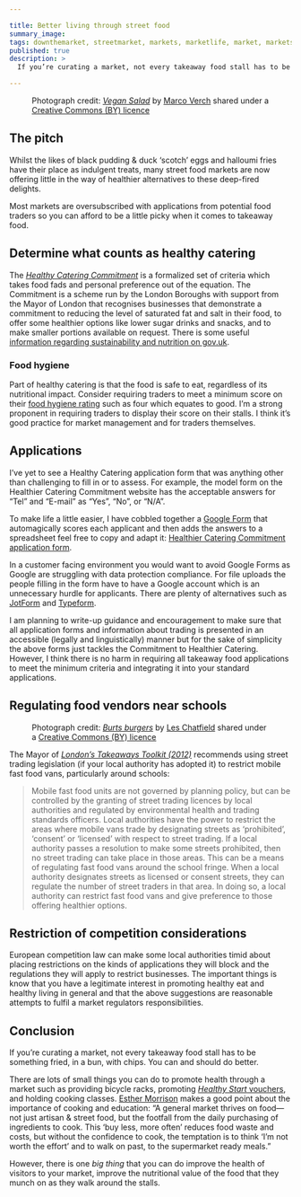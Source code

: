 ```yaml
---

title: Better living through street food
summary_image:
tags: downthemarket, streetmarket, markets, marketlife, market, marketsmatter, placemaking, placeshaping, streetfood, streetfoodmarket, streetfoodmarkets
published: true
description: >
  If you’re curating a market, not every takeaway food stall has to be something fried, in a bun, with chips. You can and should do better.

---
```


<figure>
<object type="image/jpeg" data="vegan-salad.jpeg"></object>
<figcaption>Photograph credit: <cite><a href="https://flickr.com/photos/160866001@N07/32734311987">Vegan Salad</a></cite> by <a href="https://flickr.com/people/160866001@N07">Marco Verch</a> shared under a <a href="https://creativecommons.org/licenses/by/2.0/">Creative Commons (BY) licence</a></figcaption>
</figure>

## The pitch

Whilst the likes of black pudding & duck ‘scotch’ eggs and halloumi fries have their place as indulgent treats, many street food markets are now offering little in the way of healthier alternatives to these deep-fired delights.

Most markets are oversubscribed with applications from potential food traders so you can afford to be a little picky when it comes to takeaway food.

## Determine what counts as healthy catering

The [<cite>Healthy Catering Commitment</cite>](https://healthiercateringcommitment.co.uk) is a formalized set of criteria which takes food fads and personal preference out of the equation. The Commitment is a scheme run by the London Boroughs with support from the Mayor of London that recognises businesses that demonstrate a commitment to reducing the level of saturated fat and salt in their food, to offer some healthier options like lower sugar drinks and snacks, and to make smaller portions available on request. There is some useful [information regarding sustainability and nutrition on gov.uk](https://www.gov.uk/government/publications/healthier-and-more-sustainable-catering-a-toolkit-for-serving-food-to-adults).

### Food hygiene

Part of healthy catering is that the food is safe to eat, regardless of its nutritional impact. Consider requiring traders to meet a minimum score on their [food hygiene rating](https://www.food.gov.uk/safety-hygiene/food-hygiene-rating-scheme) such as four which equates to good. I’m a strong proponent in requiring traders to display their score on their stalls. I think it’s good practice for market management and for traders themselves.

## Applications

I’ve yet to see a Healthy Catering application form that was anything other than challenging to fill in or to assess. For example, the model form on the Healthier Catering Commitment website has the acceptable answers for “Tel” and “E-mail” as “Yes”, “No”, or “N/A”.

To make life a little easier, I have cobbled together a [Google Form](https://docs.google.com/forms/) that automagically scores each applicant and then adds the answers to a spreadsheet feel free to copy and adapt it: [Healthier Catering Commitment application form](https://docs.google.com/forms/d/1gMYnLVWZlejZOlzU0nii6mfI9JPuSXc2-A906S3b7OA/copy).

<object type="image/png" data="form.png"></object>

In a customer facing environment you would want to avoid Google Forms as Google are struggling with data protection compliance. For file uploads the people filling in the form have to have a Google account which is an unnecessary hurdle for applicants. There are plenty of alternatives such as [JotForm](https://www.jotform.com/) and [Typeform](https://www.typeform.com/).

I am planning to write-up guidance and encouragement to make sure that all application forms and information about trading is presented in an accessible (legally and linguistically) manner but for the sake of simplicity the above forms just tackles the Commitment to Healthier Catering. However, I think there is no harm in requiring all takeaway food applications to meet the minimum criteria and integrating it into your standard applications.

## Regulating food vendors near schools

<figure>
<object type="image/jpeg" data="burts-burgers.jpeg"></object>
<figcaption>Photograph credit: <cite><a href="https://flickr.com/photos/elsie/8603505961">Burts burgers</a></cite> by <a href="https://www.flickr.com/people/elsie">Les Chatfield</a> shared under a <a href="https://creativecommons.org/licenses/by/2.0/">Creative Commons (BY) licence</a></figcaption>
</figure>

The Mayor of [<cite>London’s Takeaways Toolkit (2012)</cite>](https://www.london.gov.uk/what-we-do/business-and-economy/food/support-and-resources/takeaways-toolkit) recommends using street trading legislation (if your local authority has adopted it) to restrict mobile fast food vans, particularly around schools:

<blockquote cite="https://www.london.gov.uk/what-we-do/business-and-economy/food/support-and-resources/takeaways-toolkit">Mobile fast food units are not governed by planning policy, but can be controlled by the granting of street trading licences by local authorities and regulated by environmental health and trading standards officers. Local authorities have the power to restrict the areas where mobile vans trade by designating streets as ‘prohibited’, ‘consent’ or ‘licensed’ with respect to street trading. If a local authority passes a resolution to make some streets prohibited, then no street trading can take place in those areas. This can be a means of regulating fast food vans around the school fringe. When a local authority designates streets as licensed or consent streets, they can regulate the number of street traders in that area. In doing so, a local authority can restrict fast food vans and give preference to those offering healthier options.</blockquote>

## Restriction of competition considerations

European competition law can make some local authorities timid about placing restrictions on the kinds of applications they will block and the regulations they will apply to restrict businesses. The important things is know that you have a legitimate interest in promoting healthy eat and healthy living in general and that the above suggestions are reasonable attempts to fulfil a market regulators responsibilities.

## Conclusion

If you’re curating a market, not every takeaway food stall has to be something fried, in a bun, with chips. You can and should do better.

There are lots of small things you can do to promote health through a market such as providing bicycle racks, promoting [<cite>Healthy Start</cite> vouchers](https://www.healthystart.nhs.uk/), and holding cooking classes. [Esther Morrison](https://www.linkedin.com/feed/update/urn:li:activity:6516976502582583296/) makes a good point about the importance of cooking and education: “A general market thrives on food—not just artisan & street food, but the footfall from the daily purchasing of ingredients to cook. This ‘buy less, more often’ reduces food waste and costs, but without the confidence to cook, the temptation is to think ‘I’m not worth the effort’ and to walk on past, to the supermarket ready meals.”

However, there is one *big thing* that you can do improve the health of visitors to your market, improve the nutritional value of the food that they munch on as they walk around the stalls.